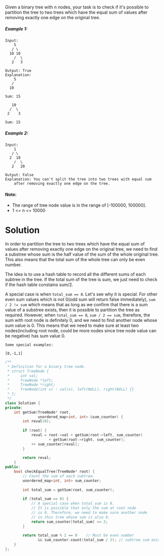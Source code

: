 Given a binary tree with n nodes, your task is to check if it's possible to partition the tree to two trees which have the equal sum of values after removing exactly one edge on the original tree.

##### Example 1:

```
Input:     
    5
   / \
  10 10
    /  \
   2   3

Output: True
Explanation: 
    5
   / 
  10
      
Sum: 15

   10
  /  \
 2    3

Sum: 15
```

##### Example 2:

```
Input:     
    1
   / \
  2  10
    /  \
   2   20

Output: False
Explanation: You can't split the tree into two trees with equal sum 
    after removing exactly one edge on the tree.
```

#### Note:

* The range of tree node value is in the range of [-100000, 100000].
* 1 <= n <= 10000

# Solution

In order to partition the tree to two trees which have the equal sum of values after removing exactly one edge on the original tree, we need to find a substree whose sum is the half value of the sum of the whole original tree. This also means that the total sum of the whole tree can only be even number.

The idea is to use a hash table to record all the different sums of each subtree in the tree. If the total sum of the tree is sum, we just need to check if the hash table constains sum/2.

A special case is when ```total_sum == 0```. Let's see why it is special. For other even sum values which is not 0(odd sum will return false immediately), ```sum / 2 != sum``` which means that as long as we confirm that there is a sum value of a substree exists, then it is possible to partition the tree as required. However, when ```total_sum == 0```, ```sum / 2 == sum```, therefore, the sum with root node is definitely 0, and we need to find another node whose sum value is 0. This means that we need to make sure at least two nodes(including root node, could be more nodes since tree node value can be negative) has sum value 0.

```
Some special examples:

[0,-1,1]
```

```cpp
/**
 * Definition for a binary tree node.
 * struct TreeNode {
 *     int val;
 *     TreeNode *left;
 *     TreeNode *right;
 *     TreeNode(int x) : val(x), left(NULL), right(NULL) {}
 * };
 */
class Solution {
private:
    int getSum(TreeNode* root, 
               unordered_map<int, int> &sum_counter) {
        int reval(0);
        
        if (root) {
            reval = root->val + getSum(root->left, sum_counter)
                    + getSum(root->right, sum_counter);
            ++ sum_counter[reval];
        }
        
        return reval;
    }
public:
    bool checkEqualTree(TreeNode* root) {
        // Count the sum of each subtree. 
        unordered_map<int, int> sum_counter;
        
        int total_sum = getSum(root, sum_counter);
        
        if (total_sum == 0) {
            // A special case when total_sum is 0.
            // It is possible that only the sum at root node
            // is 0. Therefore, we need to make sure another node
            // in this tree whose sum is also 0.
            return sum_counter[total_sum] >= 2;
        }
        
        return total_sum % 2 == 0    // Must be even number
               && sum_counter.count(total_sum / 2); // subtree sum exists.
    }
};
```




